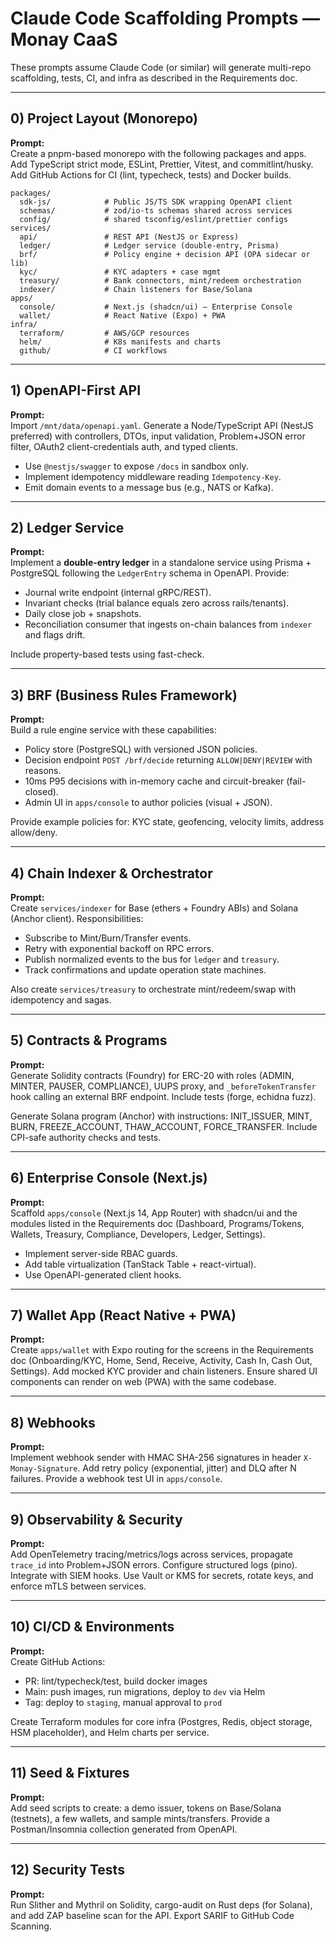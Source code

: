 # Claude Code Scaffolding Prompts — Monay CaaS

These prompts assume Claude Code (or similar) will generate multi-repo scaffolding, tests, CI, and infra as described in the Requirements doc.

---

## 0) Project Layout (Monorepo)

**Prompt:**  
Create a pnpm-based monorepo with the following packages and apps. Add TypeScript strict mode, ESLint, Prettier, Vitest, and commitlint/husky. Add GitHub Actions for CI (lint, typecheck, tests) and Docker builds.

```
packages/
  sdk-js/            # Public JS/TS SDK wrapping OpenAPI client
  schemas/           # zod/io-ts schemas shared across services
  config/            # shared tsconfig/eslint/prettier configs
services/
  api/               # REST API (NestJS or Express)
  ledger/            # Ledger service (double-entry, Prisma)
  brf/               # Policy engine + decision API (OPA sidecar or lib)
  kyc/               # KYC adapters + case mgmt
  treasury/          # Bank connectors, mint/redeem orchestration
  indexer/           # Chain listeners for Base/Solana
apps/
  console/           # Next.js (shadcn/ui) — Enterprise Console
  wallet/            # React Native (Expo) + PWA
infra/
  terraform/         # AWS/GCP resources
  helm/              # K8s manifests and charts
  github/            # CI workflows
```

---

## 1) OpenAPI-First API

**Prompt:**  
Import `/mnt/data/openapi.yaml`. Generate a Node/TypeScript API (NestJS preferred) with controllers, DTOs, input validation, Problem+JSON error filter, OAuth2 client-credentials auth, and typed clients.

- Use `@nestjs/swagger` to expose `/docs` in sandbox only.
- Implement idempotency middleware reading `Idempotency-Key`.
- Emit domain events to a message bus (e.g., NATS or Kafka).

---

## 2) Ledger Service

**Prompt:**  
Implement a **double-entry ledger** in a standalone service using Prisma + PostgreSQL following the `LedgerEntry` schema in OpenAPI. Provide:

- Journal write endpoint (internal gRPC/REST).
- Invariant checks (trial balance equals zero across rails/tenants).
- Daily close job + snapshots.
- Reconciliation consumer that ingests on-chain balances from `indexer` and flags drift.

Include property-based tests using fast-check.

---

## 3) BRF (Business Rules Framework)

**Prompt:**  
Build a rule engine service with these capabilities:

- Policy store (PostgreSQL) with versioned JSON policies.
- Decision endpoint `POST /brf/decide` returning `ALLOW|DENY|REVIEW` with reasons.
- 10ms P95 decisions with in-memory cache and circuit-breaker (fail-closed).
- Admin UI in `apps/console` to author policies (visual + JSON).

Provide example policies for: KYC state, geofencing, velocity limits, address allow/deny.

---

## 4) Chain Indexer & Orchestrator

**Prompt:**  
Create `services/indexer` for Base (ethers + Foundry ABIs) and Solana (Anchor client). Responsibilities:

- Subscribe to Mint/Burn/Transfer events.
- Retry with exponential backoff on RPC errors.
- Publish normalized events to the bus for `ledger` and `treasury`.
- Track confirmations and update operation state machines.

Also create `services/treasury` to orchestrate mint/redeem/swap with idempotency and sagas.

---

## 5) Contracts & Programs

**Prompt:**  
Generate Solidity contracts (Foundry) for ERC-20 with roles (ADMIN, MINTER, PAUSER, COMPLIANCE), UUPS proxy, and `_beforeTokenTransfer` hook calling an external BRF endpoint. Include tests (forge, echidna fuzz).

Generate Solana program (Anchor) with instructions: INIT_ISSUER, MINT, BURN, FREEZE_ACCOUNT, THAW_ACCOUNT, FORCE_TRANSFER. Include CPI-safe authority checks and tests.

---

## 6) Enterprise Console (Next.js)

**Prompt:**  
Scaffold `apps/console` (Next.js 14, App Router) with shadcn/ui and the modules listed in the Requirements doc (Dashboard, Programs/Tokens, Wallets, Treasury, Compliance, Developers, Ledger, Settings).

- Implement server-side RBAC guards.
- Add table virtualization (TanStack Table + react-virtual).
- Use OpenAPI-generated client hooks.

---

## 7) Wallet App (React Native + PWA)

**Prompt:**  
Create `apps/wallet` with Expo routing for the screens in the Requirements doc (Onboarding/KYC, Home, Send, Receive, Activity, Cash In, Cash Out, Settings). Add mocked KYC provider and chain listeners. Ensure shared UI components can render on web (PWA) with the same codebase.

---

## 8) Webhooks

**Prompt:**  
Implement webhook sender with HMAC SHA-256 signatures in header `X-Monay-Signature`. Add retry policy (exponential, jitter) and DLQ after N failures. Provide a webhook test UI in `apps/console`.

---

## 9) Observability & Security

**Prompt:**  
Add OpenTelemetry tracing/metrics/logs across services, propagate `trace_id` into Problem+JSON errors. Configure structured logs (pino). Integrate with SIEM hooks. Use Vault or KMS for secrets, rotate keys, and enforce mTLS between services.

---

## 10) CI/CD & Environments

**Prompt:**  
Create GitHub Actions:
- PR: lint/typecheck/test, build docker images
- Main: push images, run migrations, deploy to `dev` via Helm
- Tag: deploy to `staging`, manual approval to `prod`

Create Terraform modules for core infra (Postgres, Redis, object storage, HSM placeholder), and Helm charts per service.

---

## 11) Seed & Fixtures

**Prompt:**  
Add seed scripts to create: a demo issuer, tokens on Base/Solana (testnets), a few wallets, and sample mints/transfers. Provide a Postman/Insomnia collection generated from OpenAPI.

---

## 12) Security Tests

**Prompt:**  
Run Slither and Mythril on Solidity, cargo-audit on Rust deps (for Solana), and add ZAP baseline scan for the API. Export SARIF to GitHub Code Scanning.
